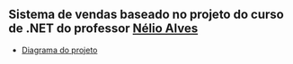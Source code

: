 ## Sistema de vendas baseado no projeto do curso de .NET do professor [Nélio Alves](https://www.udemy.com/course/programacao-orientada-a-objetos-csharp/) ##


* [Diagrama do projeto](https://github.com/cassio-morais/SalesWebMVC-.NET/blob/master/img/diagrama.JPG)
